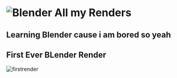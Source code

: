 # ![Blender](https://img.shields.io/badge/blender-%23F5792A.svg?style=for-the-badge&logo=blender&logoColor=white) All my Renders

## Learning Blender cause i am bored so yeah

## First Ever BLender Render 
![firstrender](https://user-images.githubusercontent.com/102450738/165206756-199f7629-b887-4abc-8350-a22abec70875.png)
